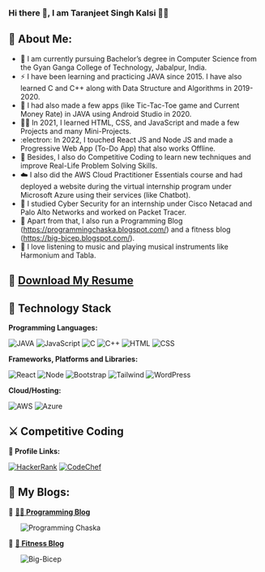 ### Hi there 👋, I am Taranjeet Singh Kalsi 🙋‍♂️


## 🚀 About Me:
- 🏫 I am currently pursuing Bachelor’s degree in Computer Science from the Gyan Ganga College of Technology, Jabalpur, India.
- ⚡️ I have been learning and practicing JAVA since 2015. I have also learned C and C++ along with Data Structure and Algorithms in 2019-2020.
- 🔭 I had also made a few apps (like Tic-Tac-Toe game and Current Money Rate) in JAVA using Android Studio in 2020.
- 👩‍💻 In 2021, I learned HTML, CSS, and JavaScript and made a few Projects and many Mini-Projects.
- :electron: In 2022, I touched React JS and Node JS and made a Progressive Web App (To-Do App) that also works Offline.
- 🧠 Besides, I also do Competitive Coding to learn new techniques and improve Real-Life Problem Solving Skills.
- ☁️ I also did the AWS Cloud Practitioner Essentials course and had deployed a website during the virtual internship program under Microsoft Azure using their services (like Chatbot).
- 📖 I studied Cyber Security for an internship under Cisco Netacad and Palo Alto Networks and worked on Packet Tracer. 
- 📝 Apart from that, I also run a Programming Blog (https://programmingchaska.blogspot.com/) and a fitness blog (https://big-bicep.blogspot.com/).
- 🎹 I love listening to music and playing musical instruments like Harmonium and Tabla.
## 🔗 [Download My Resume](https://github.com/TaranjeetSinghKalsi/TaranjeetSinghKalsi/raw/main/Taranjeet%20Resume.pdf)
 
## 🔭 Technology Stack
**Programming Languages:**

![JAVA](https://img.shields.io/badge/Java-ED8B00?style=for-the-badge&logo=java&logoColor=white)
![JavaScript](https://img.shields.io/badge/JavaScript-323330?style=for-the-badge&logo=javascript&logoColor=F7DF1E)
![C](	https://img.shields.io/badge/C-00599C?style=for-the-badge&logo=c&logoColor=white)
![C++](https://img.shields.io/badge/C%2B%2B-00599C?style=for-the-badge&logo=c%2B%2B&logoColor=white)
![HTML](https://img.shields.io/badge/HTML-239120?style=for-the-badge&logo=html5&logoColor=white)
![CSS](https://img.shields.io/badge/CSS-239120?&style=for-the-badge&logo=css3&logoColor=white)

**Frameworks, Platforms and Libraries:**

![React](https://img.shields.io/badge/React-20232A?style=for-the-badge&logo=react&logoColor=61DAFB)
![Node](https://img.shields.io/badge/Node.js-43853D?style=for-the-badge&logo=node.js&logoColor=white)
![Bootstrap](https://img.shields.io/badge/Bootstrap-563D7C?style=for-the-badge&logo=bootstrap&logoColor=white)
![Tailwind](https://img.shields.io/badge/Tailwind_CSS-38B2AC?style=for-the-badge&logo=tailwind-css&logoColor=white)
![WordPress](https://img.shields.io/badge/Wordpress-21759B?style=for-the-badge&logo=wordpress&logoColor=white)

**Cloud/Hosting:**

![AWS](https://img.shields.io/badge/Amazon_AWS-232F3E?style=for-the-badge&logo=amazon-aws&logoColor=white)
![Azure](https://img.shields.io/badge/Microsoft_Azure-0089D6?style=for-the-badge&logo=microsoft-azure&logoColor=white)

## ⚔️ Competitive Coding
**🔗 Profile Links:**

[![HackerRank](https://img.shields.io/badge/-Hackerrank-2EC866?style=for-the-badge&logo=HackerRank&logoColor=white)](https://www.hackerrank.com/taranjeetkalsi15)
[![CodeChef](https://img.shields.io/badge/-CodeChef-5B4638?style=for-the-badge&logo=CodeChef&logoColor=white)](https://www.codechef.com/users/tskalsi15)

## 📝 My Blogs:
🔗 [**👩‍💻 Programming Blog**](https://programmingchaska.blogspot.com/)

  &nbsp; &nbsp; &nbsp; ![Programming Chaska](https://img.shields.io/badge/Blogger-FF5722?style=for-the-badge&logo=blogger&logoColor=white)
  
🔗 [**💪 Fitness Blog**](https://big-bicep.blogspot.com/)

  &nbsp; &nbsp; &nbsp; ![Big-Bicep](https://img.shields.io/badge/Blogger-FF5722?style=for-the-badge&logo=blogger&logoColor=white)
 
